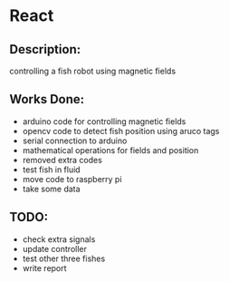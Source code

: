 # React

## Description:
  controlling a fish robot using magnetic fields
  
## Works Done:
  - arduino code for controlling magnetic fields
  - opencv code to detect fish position using aruco tags
  - serial connection to arduino
  - mathematical operations for fields and position
  - removed extra codes
  - test fish in fluid  
  - move code to raspberry pi
  - take some data

## TODO:
  - check extra signals
  - update controller
  - test other three fishes
  - write report
